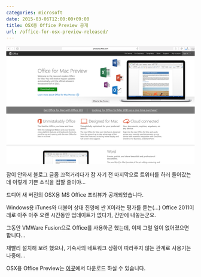 ```yaml
---
categories: microsoft
date: 2015-03-06T12:00:00+09:00
title: OSX용 Office Preview 공개
url: /office-for-osx-preview-released/
---
```


![OSX용 오피스 프리뷰](01.png)

잠이 안와서 블로그 글좀 끄적거리다가 잠 자기 전 마지막으로 트위터를 하러 들어갔는데 이렇게 기쁜 소식을 접할 줄이야...

드디어 새 버전의 OSX용 MS Office 프리뷰가 공개되었습니다.

Windows용 iTunes와 더불어 상대 진영에 싼 X이라는 평가를 듣는(...) Office 2011이래로 아주 아주 오랜 시간동안 업데이트가 없다가, 간만에 내놓는군요.

그동안 VMWare Fusion으로 Office를 사용하곤 했는데, 이제 그럴 일이 없어졌으면 합니다...

재빨리 설치해 보려 했으나, 기숙사의 네트워크 상황이 따라주지 않는 관계로 사용기는 나중에...

OSX용 Office Preview는 [이곳](http://products.office.com/en-US/mac/mac-preview)에서 다운로드 하실 수 있습니다.

